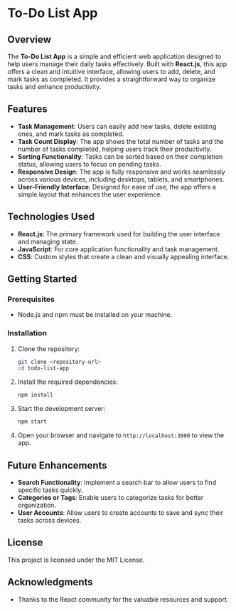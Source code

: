 # To-Do List App

## Overview

The **To-Do List App** is a simple and efficient web application designed to help users manage their daily tasks effectively. Built with **React.js**, this app offers a clean and intuitive interface, allowing users to add, delete, and mark tasks as completed. It provides a straightforward way to organize tasks and enhance productivity.

## Features

- **Task Management**: Users can easily add new tasks, delete existing ones, and mark tasks as completed.
- **Task Count Display**: The app shows the total number of tasks and the number of tasks completed, helping users track their productivity.
- **Sorting Functionality**: Tasks can be sorted based on their completion status, allowing users to focus on pending tasks.
- **Responsive Design**: The app is fully responsive and works seamlessly across various devices, including desktops, tablets, and smartphones.
- **User-Friendly Interface**: Designed for ease of use, the app offers a simple layout that enhances the user experience.

## Technologies Used

- **React.js**: The primary framework used for building the user interface and managing state.
- **JavaScript**: For core application functionality and task management.
- **CSS**: Custom styles that create a clean and visually appealing interface.

## Getting Started

### Prerequisites

- Node.js and npm must be installed on your machine.

### Installation

1. Clone the repository:
   ```bash
   git clone <repository-url>
   cd todo-list-app
   ```

2. Install the required dependencies:
   ```bash
   npm install
   ```

3. Start the development server:
   ```bash
   npm start
   ```

4. Open your browser and navigate to `http://localhost:3000` to view the app.

## Future Enhancements

- **Search Functionality**: Implement a search bar to allow users to find specific tasks quickly.
- **Categories or Tags**: Enable users to categorize tasks for better organization.
- **User Accounts**: Allow users to create accounts to save and sync their tasks across devices.

## License

This project is licensed under the MIT License.

## Acknowledgments

- Thanks to the React community for the valuable resources and support.

